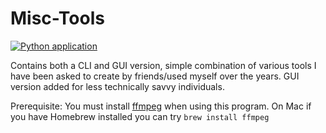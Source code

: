 # Misc-Tools
[![Python application](https://github.com/btakli/Misc-Tools/actions/workflows/python-app.yml/badge.svg)](https://github.com/btakli/Misc-Tools/actions/workflows/python-app.yml)

Contains both a CLI and GUI version, simple combination of various tools I have been asked to create by friends/used myself over the years. 
GUI version added for less technically savvy individuals.

Prerequisite:
You must install [ffmpeg](https://www.ffmpeg.org/download.html) when using this program. On Mac if you have Homebrew installed you can try `brew install ffmpeg` 
